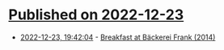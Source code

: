 # [Published on 2022-12-23](index.md)

* [2022-12-23, 19:42:04](https://news.ycombinator.com/item?id=34109813) - [Breakfast at Bäckerei Frank (2014)](http://travelhungry.co/blog/2014/6/21/breakfast-at-backerei-frank)
